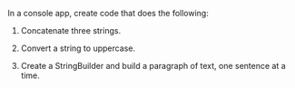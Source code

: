 In a console app, create code that does the following:

1. Concatenate three strings.

2. Convert a string to uppercase.

3. Create a StringBuilder and build a paragraph of text, one sentence at a time.
